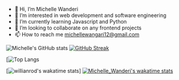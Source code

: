 - 👋 Hi, I’m Michelle Wanderi
- 👀 I’m interested in web development and software engineering
- 🌱 I’m currently learning Javascript and Python
- 💞️ I’m looking to collaborate on any frontend projects
- 📫 How to reach me michellewangari12@gmail.com

<!---
Michelle-Wanderi/Michelle-Wanderi is a ✨ special ✨ repository because its `README.md` (this file) appears on your GitHub profile.
You can click the Preview link to take a look at your changes.
--->



![Michelle's GitHub stats](https://github-readme-stats.vercel.app/api?username=Michelle-Wanderi)
[![GitHub Streak](https://streak-stats.demolab.com/?user=Michelle-Wanderi)](https://git.io/streak-stats)

[![Top Langs](https://github-readme-stats.vercel.app/api/top-langs/?username=Michelle-Wanderi)

[![willianrod's wakatime stats](https://github-readme-stats.vercel.app/api/wakatime?username=Michelle_Wanderi)]
[![Michelle_Wanderi's wakatime stats](https://github-readme-stats.vercel.app/api/wakatime?username=Michelle_Wanderi)](https://github.com/Michelle-Wanderi/github-readme-stats)
